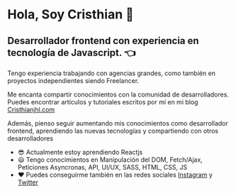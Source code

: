 # Hola, Soy Cristhian :wave:

## Desarrollador frontend con experiencia en tecnología de Javascript. :point_left:

Tengo experiencia trabajando con agencias grandes, como también en proyectos independientes siendo Freelancer.

Me encanta compartir conocimientos con la comunidad de desarrolladores. Puedes encontrar artículos y tutoriales escritos por mí en mi blog [Cristhianjhl.com](https://cristhianjhl.com)

Además, pienso seguir aumentando mis conocimientos como desarrollador frontend, aprendiendo las nuevas tecnologías y compartiendo con otros desarrolladores

- :sunglasses: Actualmente estoy aprendiendo Reactjs
- :smiley: Tengo conocimientos en Manipulación del DOM, Fetch/Ajax, Peticiones Asyncronas, API, UI/UX, SASS, HTML, CSS, JS
- :heart: Puedes conseguirme también en las redes sociales [Instagram](https://instagram.com/cristhianjhl) y [Twitter](http://twitter.com/cristhian_jhl)
